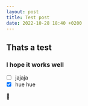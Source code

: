 ```yaml
---
layout: post
title: Test post
date: 2022-10-28 18:40 +0200
---
```


## Thats a test

### I hope it works well

- [ ] jajaja
- [x] hue hue

:tada:
